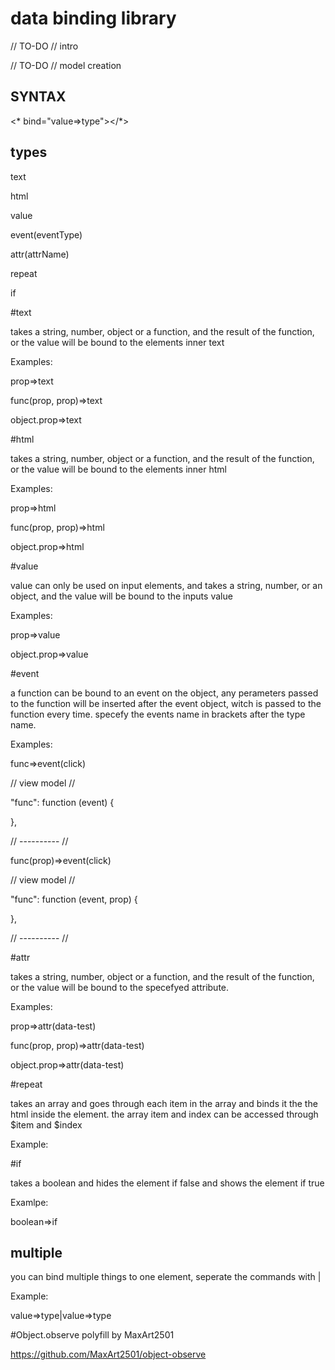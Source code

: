 data binding library
====================

// TO-DO // intro

// TO-DO // model creation

SYNTAX
------

<\* bind="value=>type"></*>

types
-----

text

html

value

event(eventType)

attr(attrName)

repeat

if

#text

takes a string, number, object or a function, and the result of the function, or the value will be bound to the elements inner text

Examples:

prop=>text

func(prop, prop)=>text

object.prop=>text


#html

takes a string, number, object or a function, and the result of the function, or the value will be bound to the elements inner html

Examples:

prop=>html

func(prop, prop)=>html

object.prop=>html


#value

value can only be used on input elements, and takes a string, number, or an object, and the value will be bound to the inputs value

Examples:

prop=>value

object.prop=>value

#event

a function can be bound to an event on the object, any perameters passed to the function will be inserted after the event object, witch is passed to the function every time. specefy the events name in brackets after the type name.

Examples:

func=>event(click)

// view model //

"func": function (event) {

},

// ---------- //

func(prop)=>event(click)

// view model //

"func": function (event, prop) {

},

// ---------- //

#attr

takes a string, number, object or a function, and the result of the function, or the value will be bound to the specefyed attribute.

Examples:

prop=>attr(data-test)

func(prop, prop)=>attr(data-test)

object.prop=>attr(data-test)

#repeat

takes an array and goes through each item in the array and binds it the the html inside the element. the array item and index can be accessed through $item and $index

Example:

<div bind="array=>repeat">

<p bind="$item=>text|$index=>attr(data-i)"></p>

</div>

#if

takes a boolean and hides the element if false and shows the element if true

Examlpe:

boolean=>if

multiple
--------

you can bind multiple things to one element, seperate the commands with | 

Example:

value=>type|value=>type


#Object.observe polyfill by MaxArt2501

https://github.com/MaxArt2501/object-observe

